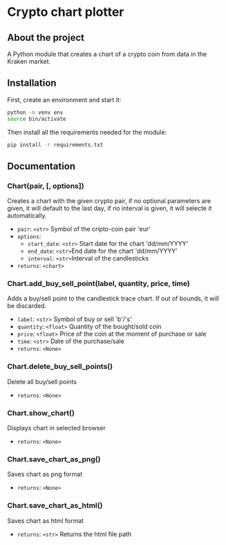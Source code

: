 # Crypto chart plotter

## About the project

A Python module that creates a chart of a crypto coin from data in the Kraken market.

## Installation

First, create an environment and start it:

```bash
python -m venv env
source bin/activate
```

Then install all the requirements needed for the module:

```bash
pip install -r requirements.txt
```

## Documentation

### Chart(pair, [, options])

Creates a chart with the given crypto pair, if no optional parameters are given, it will default to the last day, if no interval is given, it will selecte it automatically.

- `pair`: `<str>` Symbol of the cripto-coin pair '<crypto>eur'
- `options`:
  - `start_date`: `<str>` Start date for the chart 'dd/mm/YYYY'
  - `end_date`: `<str>`End date for the chart 'dd/mm/YYYY'
  - `interval`: `<str>`Interval of the candlesticks
- `returns`: `<chart>`

### Chart.add_buy_sell_point(label, quantity, price, time)

Adds a buy/sell point to the candlestick trace chart. If out of bounds,
it will be discarded.

- `label`: `<str>` Symbol of buy or sell 'b'/'s'
- `quantity`: `<float>` Quantity of the bought/sold coin
- `price`: `<float>` Price of the coin at the moment of purchase or sale
- `time`: `<str>` Date of the purchase/sale
- `returns`: `<None>`

### Chart.delete_buy_sell_points()

Delete all buy/sell points

- `returns`: `<None>`

### Chart.show_chart()

Displays chart in selected browser

- `returns`: `<None>`

### Chart.save_chart_as_png()

Saves chart as png format

- `returns`: `<None>`

### Chart.save_chart_as_html()

Saves chart as html format

- `returns`: `<str>` Returns the html file path
